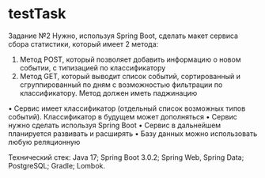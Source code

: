 # testTask

Задание №2
Нужно, используя Spring Boot, сделать макет сервиса сбора статистики, который имеет 2 метода:

1. Метод POST, который позволяет добавить информацию о новом событии, с типизацией по классификатору
2. Метод GET, который выводит список событий, сортированный и сгруппированный по дням с возможностью фильтрации по классификатору. Метод должен иметь паджинацию

•	Сервис имеет классификатор (отдельный список возможных типов событий). Классификатор в будущем может дополняться
•	Сервис нужно сделать используя Spring Boot 
•	Сервис в дальнейшем планируется  развивать и расширять
•	Базу данных можно использовать любую реляционную


Технический стек: Java 17; Spring Boot 3.0.2; Spring Web, Spring Data; PostgreSQL; Gradle; Lombok.
